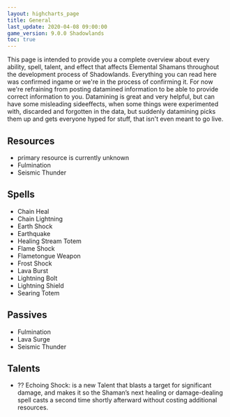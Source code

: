 ```yaml
---
layout: highcharts_page
title: General
last_update: 2020-04-08 09:00:00
game_version: 9.0.0 Shadowlands
toc: true
---
```


This page is intended to provide you a complete overview about every ability, spell, talent, and effect that affects Elemental Shamans throughout the development process of Shadowlands. Everything you can read here was confirmed ingame or we're in the process of confirming it. For now we're refraining from posting datamined information to be able to provide correct information to you. Datamining is great and very helpful, but can have some misleading sideeffects, when some things were experimented with, discarded and forgotten in the data, but suddenly datamining picks them up and gets everyone hyped for stuff, that isn't even meant to go live.

## Resources

- primary resource is currently unknown
- Fulmination
- Seismic Thunder

## Spells
- Chain Heal
- Chain Lightning
- Earth Shock
- Earthquake
- Healing Stream Totem
- Flame Shock
- Flametongue Weapon
- Frost Shock
- Lava Burst
- Lightning Bolt
- Lightning Shield
- Searing Totem

## Passives
- Fulmination
- Lava Surge
- Seismic Thunder

## Talents
- ?? Echoing Shock: is a new Talent that blasts a target for significant damage, and makes it so the Shaman’s next healing or damage-dealing spell casts a second time shortly afterward without costing additional resources.
